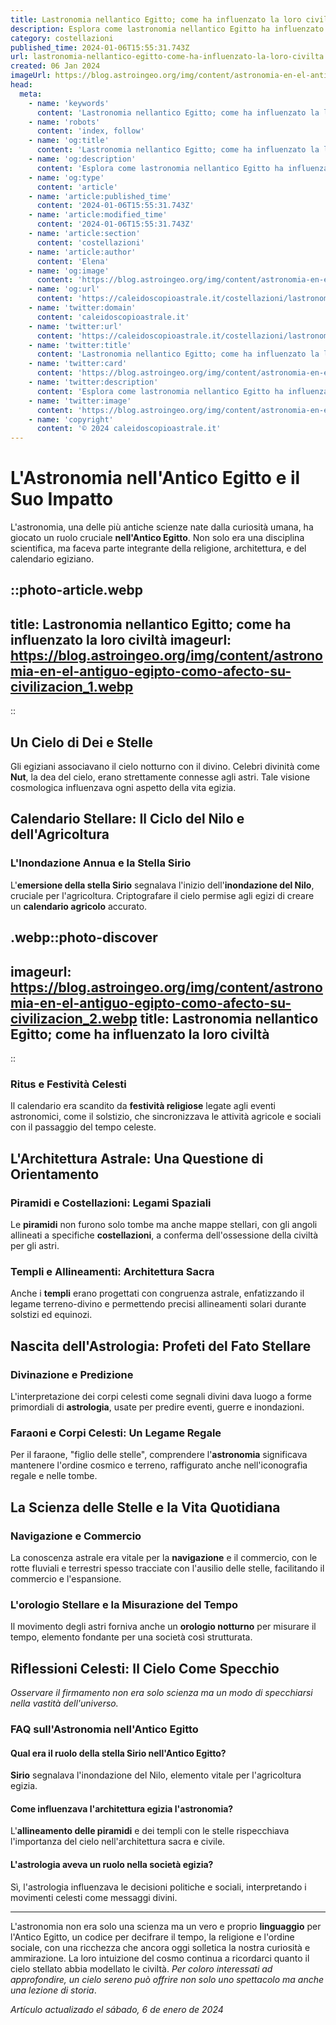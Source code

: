 ```yaml
---
title: Lastronomia nellantico Egitto; come ha influenzato la loro civiltà
description: Esplora come lastronomia nellantico Egitto ha influenzato la civiltà; dalla religione allarchitettura. Scopri i segreti celesti dei faraoni.
category: costellazioni
published_time: 2024-01-06T15:55:31.743Z
url: lastronomia-nellantico-egitto-come-ha-influenzato-la-loro-civilta
created: 06 Jan 2024
imageUrl: https://blog.astroingeo.org/img/content/astronomia-en-el-antiguo-egipto-como-afecto-su-civilizacion_1.webp
head:
  meta:
    - name: 'keywords'
      content: 'Lastronomia nellantico Egitto; come ha influenzato la loro civiltà'
    - name: 'robots'
      content: 'index, follow'
    - name: 'og:title'
      content: 'Lastronomia nellantico Egitto; come ha influenzato la loro civiltà'
    - name: 'og:description'
      content: 'Esplora come lastronomia nellantico Egitto ha influenzato la civiltà; dalla religione allarchitettura. Scopri i segreti celesti dei faraoni.'
    - name: 'og:type'
      content: 'article'
    - name: 'article:published_time'
      content: '2024-01-06T15:55:31.743Z'
    - name: 'article:modified_time'
      content: '2024-01-06T15:55:31.743Z'
    - name: 'article:section'
      content: 'costellazioni'
    - name: 'article:author'
      content: 'Elena'
    - name: 'og:image'
      content: 'https://blog.astroingeo.org/img/content/astronomia-en-el-antiguo-egipto-como-afecto-su-civilizacion_1.webp'
    - name: 'og:url'
      content: 'https://caleidoscopioastrale.it/costellazioni/lastronomia-nellantico-egitto-come-ha-influenzato-la-loro-civilta'
    - name: 'twitter:domain'
      content: 'caleidoscopioastrale.it'
    - name: 'twitter:url'
      content: 'https://caleidoscopioastrale.it/costellazioni/lastronomia-nellantico-egitto-come-ha-influenzato-la-loro-civilta'
    - name: 'twitter:title'
      content: 'Lastronomia nellantico Egitto; come ha influenzato la loro civiltà'
    - name: 'twitter:card'
      content: 'https://blog.astroingeo.org/img/content/astronomia-en-el-antiguo-egipto-como-afecto-su-civilizacion_1.webp'
    - name: 'twitter:description'
      content: 'Esplora come lastronomia nellantico Egitto ha influenzato la civiltà; dalla religione allarchitettura. Scopri i segreti celesti dei faraoni.'
    - name: 'twitter:image'
      content: 'https://blog.astroingeo.org/img/content/astronomia-en-el-antiguo-egipto-como-afecto-su-civilizacion_1.webp'
    - name: 'copyright'
      content: '© 2024 caleidoscopioastrale.it'
---
```

# L'Astronomia nell'Antico Egitto e il Suo Impatto

L'astronomia, una delle più antiche scienze nate dalla curiosità umana, ha giocato un ruolo cruciale **nell'Antico Egitto**. Non solo era una disciplina scientifica, ma faceva parte integrante della religione, architettura, e del calendario egiziano.

::photo-article.webp
---
title: Lastronomia nellantico Egitto; come ha influenzato la loro civiltà
imageurl: https://blog.astroingeo.org/img/content/astronomia-en-el-antiguo-egipto-como-afecto-su-civilizacion_1.webp
---
::

## Un Cielo di Dei e Stelle

Gli egiziani associavano il cielo notturno con il divino. Celebri divinità come **Nut**, la dea del cielo, erano strettamente connesse agli astri. Tale visione cosmologica influenzava ogni aspetto della vita egizia.

## Calendario Stellare: Il Ciclo del Nilo e dell'Agricoltura

### L'Inondazione Annua e la Stella Sirio
L'**emersione della stella Sirio** segnalava l'inizio dell'**inondazione del Nilo**, cruciale per l'agricoltura. Criptografare il cielo permise agli egizi di creare un **calendario agricolo** accurato.

.webp::photo-discover
---
imageurl: https://blog.astroingeo.org/img/content/astronomia-en-el-antiguo-egipto-como-afecto-su-civilizacion_2.webp
title: Lastronomia nellantico Egitto; come ha influenzato la loro civiltà
---
::

### Ritus e Festività Celesti
Il calendario era scandito da **festività religiose** legate agli eventi astronomici, come il solstizio, che sincronizzava le attività agricole e sociali con il passaggio del tempo celeste.

## L'Architettura Astrale: Una Questione di Orientamento

### Piramidi e Costellazioni: Legami Spaziali
Le **piramidi** non furono solo tombe ma anche mappe stellari, con gli angoli allineati a specifiche **costellazioni**, a conferma dell'ossessione della civiltà per gli astri.

### Templi e Allineamenti: Architettura Sacra
Anche i **templi** erano progettati con congruenza astrale, enfatizzando il legame terreno-divino e permettendo precisi allineamenti solari durante solstizi ed equinozi.

## Nascita dell'Astrologia: Profeti del Fato Stellare

### Divinazione e Predizione
L'interpretazione dei corpi celesti come segnali divini dava luogo a forme primordiali di **astrologia**, usate per predire eventi, guerre e inondazioni.

### Faraoni e Corpi Celesti: Un Legame Regale
Per il faraone, "figlio delle stelle", comprendere l'**astronomia** significava mantenere l'ordine cosmico e terreno, raffigurato anche nell'iconografia regale e nelle tombe.

## La Scienza delle Stelle e la Vita Quotidiana

### Navigazione e Commercio
La conoscenza astrale era vitale per la **navigazione** e il commercio, con le rotte fluviali e terrestri spesso tracciate con l'ausilio delle stelle, facilitando il commercio e l'espansione.

### L'orologio Stellare e la Misurazione del Tempo
Il movimento degli astri forniva anche un **orologio notturno** per misurare il tempo, elemento fondante per una società così strutturata.

## Riflessioni Celesti: Il Cielo Come Specchio

*Osservare il firmamento non era solo scienza ma un modo di specchiarsi nella vastità dell'universo.*

### FAQ sull'Astronomia nell'Antico Egitto

#### Qual era il ruolo della stella Sirio nell'Antico Egitto?
**Sirio** segnalava l'inondazione del Nilo, elemento vitale per l'agricoltura egizia.

#### Come influenzava l'architettura egizia l'astronomia?
L'**allineamento delle piramidi** e dei templi con le stelle rispecchiava l'importanza del cielo nell'architettura sacra e civile.

#### L'astrologia aveva un ruolo nella società egizia?
Sì, l'astrologia influenzava le decisioni politiche e sociali, interpretando i movimenti celesti come messaggi divini.

---

L'astronomia non era solo una scienza ma un vero e proprio **linguaggio** per l'Antico Egitto, un codice per decifrare il tempo, la religione e l'ordine sociale, con una ricchezza che ancora oggi solletica la nostra curiosità e ammirazione. La loro intuizione del cosmo continua a ricordarci quanto il cielo stellato abbia modellato le civiltà. *Per coloro interessati ad approfondire, un cielo sereno può offrire non solo uno spettacolo ma anche una lezione di storia*.

_Artículo actualizado el sábado, 6 de enero de 2024_